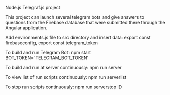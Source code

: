 Node.js Telegraf.js project

This project can launch several telegram bots and give answers to questions from the Firebase database that were submitted there through the Angular application.

Add environments.js file to src directory and insert data:
export const firebaseconfig, export const telegram_token

To build and run Telegram Bot:
npm start BOT_TOKEN='TELEGRAM_BOT_TOKEN'

To build and run at server continuously:
npm run server

To view list of run scripts continuously:
npm run serverlist

To stop run scripts continuously:
npm run serverstop ID
